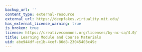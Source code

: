 ```yaml
---
backup_url: ''
content_type: external-resource
external_url: https://deepfakes.virtuality.mit.edu/
has_external_license_warning: true
is_broken: true
license: https://creativecommons.org/licenses/by-nc-sa/4.0/
title: Learning Module and Course Materials
uid: abe944df-ec1b-4cef-86d8-23045403c49c
---
```

